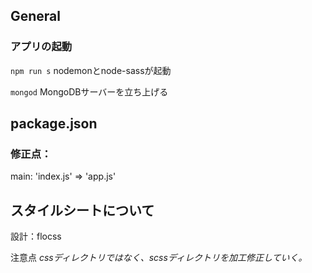 ## General

### アプリの起動
`npm run s`
nodemonとnode-sassが起動

`mongod`
MongoDBサーバーを立ち上げる


## package.json

### 修正点：
main: 'index.js' => 'app.js'


## スタイルシートについて

設計：flocss

注意点
*cssディレクトリではなく、scssディレクトリを加工修正していく。*
